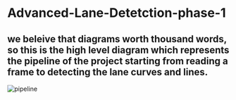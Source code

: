 # Advanced-Lane-Detetction-phase-1

## we beleive that diagrams worth thousand words, so this is the high level diagram which represents the pipeline of the project starting from reading a frame to detecting the lane curves and lines.
![pipeline](Advanced-Lane-Detetction-phase-1\pipeline.png)
